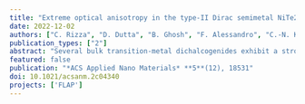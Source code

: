 ```yaml
---
title: "Extreme optical anisotropy in the type-II Dirac semimetal NiTe2 for applications to nanophotonics"
date: 2022-12-02
authors: ["C. Rizza", "D. Dutta", "B. Ghosh", "F. Alessandro", "C.-N. Kuo", "C. S. Lue", "L. S. Caputi", "A. Bansil", "V. Galdi", "A. Agarwal", "A. Politano", "A. Cupolillo"]
publication_types: ["2"]
abstract: "Several bulk transition-metal dichalcogenides exhibit a strong optical anisotropy, high refractive index, and even a natural hyperbolic response, which are enabling ingredients in a variety of nanophotonic scenarios of great interest. Here, we investigate the electromagnetic response of NiTe2, a type-II Dirac semimetal, whose infrared/optical properties have been hitherto largely unexplored. Through density-functional-theory-based ab initio modeling, along with electron energy loss spectroscopy experiments, we show that NiTe2 exhibits a varied, extremely anisotropic response within the infrared and visible ranges. We also demonstrate the high tunability of its optical properties and illustrate the key role played by Dirac fermions. Our results pave the way for realizing nanophotonic devices for efficient light manipulation at subwavelength scales."
featured: false
publication: "*ACS Applied Nano Materials* **5**(12), 18531"
doi: 10.1021/acsanm.2c04340
projects: ['FLAP']
---
```

